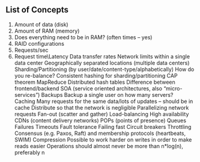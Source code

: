 ## List of Concepts

1. Amount of data (disk)
2. Amount of RAM (memory)
3. Does everything need to be in RAM? (often times – yes)
4. RAID configurations
5. Requests/sec
6. Request time\Latency
Data transfer rates
Network limits within a single data center
Geographically separated locations (multiple data centers)
Sharding/Partitioning (by user/date/content-type/alphabetically)
How do you re-balance?
Consistent hashing for sharding/partitioning
CAP theorem
MapReduce
Distributed hash tables
Difference between frontend/backend
SOA (service oriented architectures, also “micro-services”)
Backups
Backup a single user on how many servers?
Caching
Many requests for the same data/lots of updates – should be in cache
Distribute so that the network is negligible
Parallelizing network requests
Fan-out (scatter and gather)
Load-balancing
High availability
CDNs (content delivery networks)
POPs (points of presence)
Queues
Failures
Timeouts
Fault tolerance
Failing fast
Circuit breakers
Throttling
Consensus (e.g. Paxos, Raft) and membership protocols (heartbeats, SWIM)
Compression
Possible to work harder on writes in order to make reads easier
Operations should almost never be more than n*log(n), preferably n